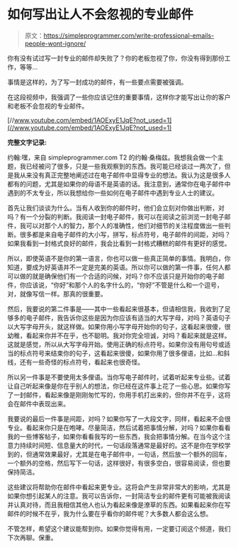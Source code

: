 # 如何写出让人不会忽视的专业邮件

> 原文：<https://simpleprogrammer.com/write-professional-emails-people-wont-ignore/>

你有没有试过写一封专业的邮件却失败了？你的老板忽视了你，你没有得到那份工作，等等…

事情是这样的，为了写一封成功的邮件，有一些要点需要被强调。

在这段视频中，我强调了一些你应该记住的重要事情，这样你才能写出让你的客户和老板不会忽视的专业邮件。

[//www.youtube.com/embed/1AOExyE1JqE?not_used=1](//www.youtube.com/embed/1AOExyE1JqE?not_used=1)

**完整文字记录:**

约翰:嘿，来自 simpleprogrammer.com T2 的约翰·桑梅兹。我想我会做一个主题，我已经被问了很多，只是一些我观察到的东西。我可能已经谈过一两次了，但是我从来没有真正完整地阐述过在电子邮件中显得专业的想法。我认为这是很多人都有的问题，尤其是如果你的母语不是英语的话。我注意到，通常你在电子邮件中遇到的不太专业，所以我想给你一些如何在电子邮件中遇到专业人士的建议。

首先让我们谈谈为什么。当有人收到你的邮件时，他们会立刻对你做出判断，对吗？有一个分裂的判断。我阅读一封电子邮件，我可以在阅读之前浏览一封电子邮件，我可以对那个人的智力，那个人的准确性，他们对细节的关注程度做出一些判断。很多都是来自电子邮件的大小写，拼写，标点符号，电子邮件的间距，对吗？如果我看到一封格式良好的邮件，我会比看到一封格式糟糕的邮件有更好的感觉。

所以，即使英语不是你的第一语言，你也可以做一些真正简单的事情。我明白，你知道，要成为好英语并不一定是完美的英语。所以你可以做的第一件事，任何人都可以做的就是确保他们有一个合适的问候，对吗？你不应该只是开始你的电子邮件，你应该说，“你好”和那个人的名字什么的，“你好”不管是什么和一个逗号，对，就像写信一样。那真的很重要。

然后，我要说的第二件事是——其中一些看起来很基本，但请相信我，我收到了足够多的电子邮件，我告诉你这些是因为你应该有适当的大写字母，对吗？英语句子以大写字母开头，就这样做。如果你用小写字母开始你的句子，这看起来很傻，很幼稚，看起来你并不在乎，也不聪明。我对你完全坦诚，对吗？看起来就是这样。这就是感觉，所以从大写字母开始。使用正确的标点符号。如果你没有用句号或适当的标点符号来结束你的句子，这看起来很傻，如果你用了很多俚语，比如…和斜线，还有一些奇怪的标点符号，看起来也很奇怪。

所以另一件事是不要使用太多俚语。当你写电子邮件时，试着听起来专业些。试着让自己听起来像是你在乎别人的想法，你已经在这件事上花了一些心思。如果你写了一封邮件，看起来像是刚刚匆忙写的，你用手机打出来的，但你并不在乎，这将会在邮件中表现出来。

我要说的最后一件事是间距，对吗？如果你写了一大段文字，同样，看起来不会很专业。看起来你只是在咆哮。尽量简洁，然后试着把事情分解，对吗？如果你看看我的一些博客帖子，如果你看看我写的一些东西，我会把事情分解。在当今这个注意力持续时间短、信息量大的时代，一句话段落通常是最好的。这不是你在学校学到的，但通常效果最好，尤其是在电子邮件中，一句话，然后放一个额外的回车，一个额外的空格，然后写下一句话，这样很好，有很多空白，很容易阅读，但也要保持简洁。

这些建议将帮助你在邮件中看起来更专业。这将会产生非常非常大的影响，尤其是如果你想引起某人的注意。我可以告诉你，一封简洁专业的邮件更有可能被我阅读并认真对待，而且我相信其他人也认为看起来像是潦草的东西。如果看起来你在写邮件的时候不在乎，我为什么要在乎看你的邮件呢？大多数人都会这么想。

不管怎样，希望这个建议能帮到你。如果你觉得有用，一定要订阅这个频道，我们下次再聊。保重。